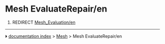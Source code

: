 # Mesh EvaluateRepair/en
1.  REDIRECT [Mesh_Evaluation/en](Mesh_Evaluation/en.md)



---
⏵ [documentation index](../README.md) > [Mesh](Mesh_Workbench.md) > Mesh EvaluateRepair/en
